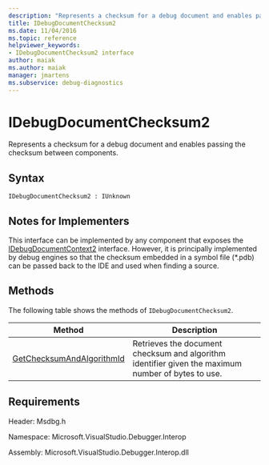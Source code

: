 ```yaml
---
description: "Represents a checksum for a debug document and enables passing the checksum between components."
title: IDebugDocumentChecksum2
ms.date: 11/04/2016
ms.topic: reference
helpviewer_keywords:
- IDebugDocumentChecksum2 interface
author: maiak
ms.author: maiak
manager: jmartens
ms.subservice: debug-diagnostics
---
```

# IDebugDocumentChecksum2

Represents a checksum for a debug document and enables passing the checksum between components.

## Syntax

```
IDebugDocumentChecksum2 : IUnknown
```

## Notes for Implementers
 This interface can be implemented by any component that exposes the [IDebugDocumentContext2](../../../extensibility/debugger/reference/idebugdocumentcontext2.md) interface. However, it is principally implemented by debug engines so that the checksum embedded in a symbol file (*.pdb) can be passed back to the IDE and used when finding a source.

## Methods
 The following table shows the methods of `IDebugDocumentChecksum2`.

|Method|Description|
|------------|-----------------|
|[GetChecksumAndAlgorithmId](../../../extensibility/debugger/reference/idebugdocumentchecksum2-getchecksumandalgorithmid.md)|Retrieves the document checksum and algorithm identifier given the maximum number of bytes to use.|

## Requirements
 Header: Msdbg.h

 Namespace: Microsoft.VisualStudio.Debugger.Interop

 Assembly: Microsoft.VisualStudio.Debugger.Interop.dll
